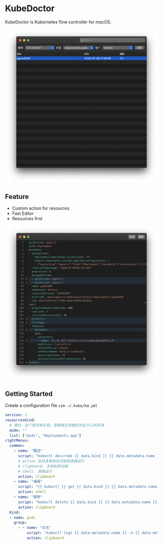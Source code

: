 # KubeDoctor

KubeDoctor is Kubernetes flow controller for macOS.

![main-controller](assets/main-controller.png)

## Feature

* Custom action for resources
* Fast Editor
* Resources first

![main-controller](assets/editor.png)

## Getting Started

Create a configuration file `vim ~/.kube/kd.yml`
```yaml
version: 1
resourcesKind:
  # 模式，这个暂时未实现，是根据过滤模式列出关心的资源
  mode: ""
  list: ["pods", "deployments.app"]
rightMenus:
  common:
    - name: "概述"
      script: "kubectl describe {{ data.kind }} {{ data.metadata.name }} -n {{ data.metadata.namespace }} --context {{ context }}"
      # action 支持复制到剪切板和直接运行
      # clipboard: 复制到剪切板
      # shell: 直接运行
      action: clipboard
    - name: "编辑"
      script: "{{ kubectl }} get {{ data.kind }} {{ data.metadata.name }} -o yaml -n {{ data.metadata.namespace }} --context {{ context }} > ${TMPDIR}/{{ data.metadata.name }}.yaml && /usr/local/bin/code ${TMPDIR}/{{ data.metadata.name }}.yaml"
      action: shell
    - name: "删除"
      script: "kubectl delete {{ data.kind }} {{ data.metadata.name }} -n {{ data.metadata.namespace }} --context {{ context }}"
      action: clipboard
  Kind:
  - name: pods
    group:
      - - name: "日志"
          script: "kubectl logs {{ data.metadata.name }} -n {{ data.metadata.namespace }} --context {{ context }} -f --tail 300"
          action: clipboard
```
